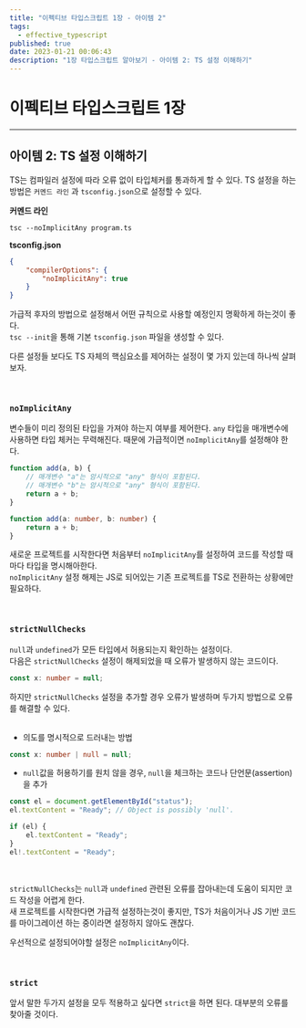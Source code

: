 ```yaml
---
title: "이펙티브 타입스크립트 1장 - 아이템 2"
tags:
  - effective_typescript
published: true
date: 2023-01-21 00:06:43
description: "1장 타입스크립트 알아보기 - 아이템 2: TS 설정 이해하기"
---
```


# 이펙티브 타입스크립트 1장

---

## 아이템 2: TS 설정 이해하기

TS는 컴파일러 설정에 따라 오류 없이 타입체커를 통과하게 할 수 있다. TS 설정을 하는 방법은 `커멘드 라인` 과 `tsconfig.json`으로 설정할 수 있다.

**커멘드 라인**

```shell
tsc --noImplicitAny program.ts
```

**tsconfig.json**

```json
{
	"compilerOptions": {
		"noImplicitAny": true
	}
}
```

가급적 후자의 방법으로 설정해서 어떤 규칙으로 사용할 예정인지 명확하게 하는것이 좋다.<br />
`tsc --init`을 통해 기본 `tsconfig.json` 파일을 생성할 수 있다.

다른 설정들 보다도 TS 자체의 핵심요소를 제어하는 설정이 몇 가지 있는데 하나씩 살펴보자.

<br />

### `noImplicitAny`

변수들이 미리 정의된 타입을 가져야 하는지 여부를 제어한다. `any` 타입을 매개변수에 사용하면 타입 체커는 무력해진다. 때문에 가급적이면 `noImplicitAny`를 설정해야 한다.

```ts
function add(a, b) {
	// 매개변수 "a"는 암시적으로 "any" 형식이 포함된다.
	// 매개변수 "b"는 암시적으로 "any" 형식이 포함된다.
	return a + b;
}

function add(a: number, b: number) {
	return a + b;
}
```

새로운 프로젝트를 시작한다면 처음부터 `noImplicitAny`를 설정하여 코드를 작성할 때 마다 타입을 명시해아한다.<br />
`noImplicitAny` 설정 해제는 JS로 되어있는 기존 프로젝트를 TS로 전환하는 상황에만 필요하다.

<br />

### `strictNullChecks`

`null`과 `undefined`가 모든 타입에서 허용되는지 확인하는 설정이다.<br />
다음은 `strictNullChecks` 설정이 해제되었을 때 오류가 발생하지 않는 코드이다.

```ts
const x: number = null;
```

하지만 `strictNullChecks` 설정을 추가할 경우 오류가 발생하며 두가지 방법으로 오류를 해결할 수 있다.<br /><br />

- 의도를 명시적으로 드러내는 방법

```ts
const x: number | null = null;
```

- `null`값을 허용하기를 원치 않을 경우, `null`을 체크하는 코드나 단언문(assertion)을 추가

```ts
const el = document.getElementById("status");
el.textContent = "Ready"; // Object is possibly 'null'.

if (el) {
	el.textContent = "Ready";
}
el!.textContent = "Ready";
```

<br />

`strictNullChecks`는 `null`과 `undefined` 관련된 오류를 잡아내는데 도움이 되지만 코드 작성을 어렵게 한다.<br />
새 프로젝트를 시작한다면 가급적 설정하는것이 좋지만, TS가 처음이거나 JS 기반 코드를 마이그레이션 하는 중이라면 설정하지 않아도 괜찮다.

우선적으로 설정되어야할 설정은 `noImplicitAny`이다.

<br />

### `strict`

앞서 말한 두가지 설정을 모두 적용하고 싶다면 `strict`을 하면 된다. 대부분의 오류를 찾아줄 것이다.
